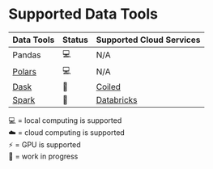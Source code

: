 [Polars]: https://github.com/pola-rs/polars
[Dask]: https://www.dask.org/
[Coiled]: https://www.coiled.io
[Spark]: https://spark.apache.org/docs/latest/api/python/index.html
[Databricks]: https://databricks.com/

# Supported Data Tools
| Data Tools  | Status | Supported Cloud Services | 
| ------------| ------ | ------------------------ |
| Pandas      | 💻     | N/A                      |
| [Polars]    | 💻     | N/A                      |
| [Dask]      | 🚧     | [Coiled]                 |
| [Spark]     | 🚧     | [Databricks]             |

💻 = local computing is supported \
☁️ = cloud computing is supported \
⚡️ = GPU is supported \
🚧 = work in progress
